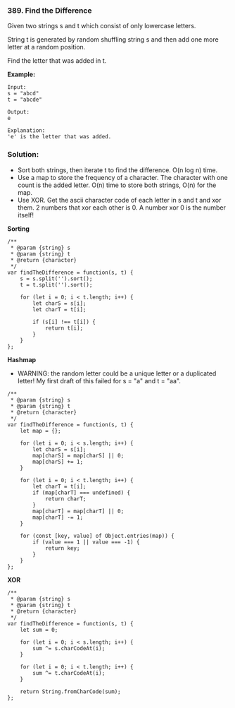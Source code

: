 ### 389. Find the Difference

Given two strings s and t which consist of only lowercase letters.

String t is generated by random shuffling string s and then add one more letter at a random position.

Find the letter that was added in t.

**Example:**
```
Input:
s = "abcd"
t = "abcde"

Output:
e

Explanation:
'e' is the letter that was added.
```

### Solution:
- Sort both strings, then iterate t to find the difference. O(n log n) time.
- Use a map to store the frequency of a character. The character with one count is the added letter. O(n) time to store both strings, O(n) for the map.
- Use XOR. Get the ascii character code of each letter in s and t and xor them. 2 numbers that xor each other is 0. A number xor 0 is the number itself!

**Sorting**
```
/**
 * @param {string} s
 * @param {string} t
 * @return {character}
 */
var findTheDifference = function(s, t) {
    s = s.split('').sort();
    t = t.split('').sort();
    
    for (let i = 0; i < t.length; i++) {
        let charS = s[i];
        let charT = t[i];
        
        if (s[i] !== t[i]) {
            return t[i];
        }
    }
};
```

**Hashmap**
- WARNING: the random letter could be a unique letter or a duplicated letter! My first draft of this failed for s = "a" and t = "aa".
```
/**
 * @param {string} s
 * @param {string} t
 * @return {character}
 */
var findTheDifference = function(s, t) {
    let map = {};
    
    for (let i = 0; i < s.length; i++) {
        let charS = s[i];
        map[charS] = map[charS] || 0;
        map[charS] += 1;        
    }
    
    for (let i = 0; i < t.length; i++) {
        let charT = t[i];
        if (map[charT] === undefined) {
            return charT;
        }
        map[charT] = map[charT] || 0;
        map[charT] -= 1;
    }
    
    for (const [key, value] of Object.entries(map)) {
        if (value === 1 || value === -1) {
            return key;
        }
    }
};
```

**XOR**
```
/**
 * @param {string} s
 * @param {string} t
 * @return {character}
 */
var findTheDifference = function(s, t) {
    let sum = 0;
    
    for (let i = 0; i < s.length; i++) {
        sum ^= s.charCodeAt(i);
    }
    
    for (let i = 0; i < t.length; i++) {
        sum ^= t.charCodeAt(i);
    }    
    
    return String.fromCharCode(sum);
};
```
